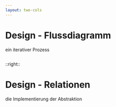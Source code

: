 ```yaml
---
layout: two-cols
---
```


# Design - Flussdiagramm

ein iterativer Prozess

<div>
<img class="mt-15 scroll" :src="'./program.jpg'">
</div>

::right::

# Design - Relationen

die Implementierung der Abstraktion

<div class="max-h-75 snap snap-y snap-mandatory scroll scrollbar-hide items-center">
    <section class="snap-start">
        <img class="mt-75 mb-75" :src="'./environment.png'">
    </section>
    <section class="snap-start">
        <img class="mt-75 mb-75 snap" :src="'./agent.png'">
    </section>
    <section class="snap-start max-w-60">
        <img class="mt-75 pt-20 mb-75 snap" :src="'./evaluator.png'">
    </section>
    <section class="snap-start">
        <img class="mt-75 mb-75 snap" :src="'./overview.png'">
    </section>
</div>

<Bar title="Machine Learning for Safer Smart Environments"/>

<style>
.scroll{
    width: 80%;
    overflow-y: scroll;
}
</style>
